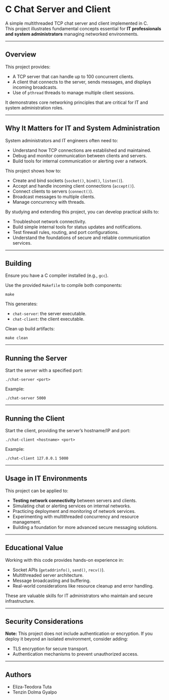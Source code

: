 # C Chat Server and Client

A simple multithreaded TCP chat server and client implemented in C.  
This project illustrates fundamental concepts essential for **IT professionals and system administrators** managing networked environments.

---

## Overview

This project provides:

- A TCP server that can handle up to 100 concurrent clients.
- A client that connects to the server, sends messages, and displays incoming broadcasts.
- Use of `pthread` threads to manage multiple client sessions.

It demonstrates core networking principles that are critical for IT and system administration roles.

---

## Why It Matters for IT and System Administration

System administrators and IT engineers often need to:

- Understand how TCP connections are established and maintained.
- Debug and monitor communication between clients and servers.
- Build tools for internal communication or alerting over a network.

This project shows how to:

- Create and bind sockets (`socket()`, `bind()`, `listen()`).
- Accept and handle incoming client connections (`accept()`).
- Connect clients to servers (`connect()`).
- Broadcast messages to multiple clients.
- Manage concurrency with threads.

By studying and extending this project, you can develop practical skills to:

- Troubleshoot network connectivity.
- Build simple internal tools for status updates and notifications.
- Test firewall rules, routing, and port configurations.
- Understand the foundations of secure and reliable communication services.

---

## Building

Ensure you have a C compiler installed (e.g., `gcc`).

Use the provided `Makefile` to compile both components:

```
make
```

This generates:

- `chat-server`: the server executable.
- `chat-client`: the client executable.

Clean up build artifacts:

```
make clean
```

---

## Running the Server

Start the server with a specified port:

```
./chat-server <port>
```

Example:

```
./chat-server 5000
```

---

## Running the Client

Start the client, providing the server’s hostname/IP and port:

```
./chat-client <hostname> <port>
```

Example:

```
./chat-client 127.0.0.1 5000
```

---

## Usage in IT Environments

This project can be applied to:

- **Testing network connectivity** between servers and clients.
- Simulating chat or alerting services on internal networks.
- Practicing deployment and monitoring of network services.
- Experimenting with multithreaded concurrency and resource management.
- Building a foundation for more advanced secure messaging solutions.

---

## Educational Value

Working with this code provides hands-on experience in:

- Socket APIs (`getaddrinfo()`, `send()`, `recv()`).
- Multithreaded server architecture.
- Message broadcasting and buffering.
- Real-world considerations like resource cleanup and error handling.

These are valuable skills for IT administrators who maintain and secure infrastructure.

---

## Security Considerations

**Note:** This project does not include authentication or encryption. If you deploy it beyond an isolated environment, consider adding:

- TLS encryption for secure transport.
- Authentication mechanisms to prevent unauthorized access.

---

## Authors

- Eliza-Teodora Tuta
- Tenzin Dolma Gyalpo
